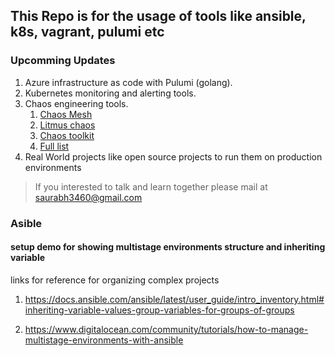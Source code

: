 ## This Repo is for the usage of tools like ansible, k8s, vagrant, pulumi etc

### Upcomming Updates

1. Azure infrastructure as code with Pulumi (golang).
2. Kubernetes monitoring and alerting tools.
3. Chaos engineering tools.
    1. [Chaos Mesh](https://chaos-mesh.org/)
    2. [Litmus chaos](https://litmuschaos.io/)
    3. [Chaos toolkit](https://chaostoolkit.org/)
    4. [Full list](https://www.gremlin.com/community/tutorials/chaos-engineering-tools-comparison/)
4. Real World projects like open source projects to run them on production environments

> If you interested to talk and learn together please mail at saurabh3460@gmail.com

### Asible
#### setup demo for showing multistage environments structure and inheriting variable

links for reference for organizing complex projects
1. https://docs.ansible.com/ansible/latest/user_guide/intro_inventory.html#inheriting-variable-values-group-variables-for-groups-of-groups

3. https://www.digitalocean.com/community/tutorials/how-to-manage-multistage-environments-with-ansible

